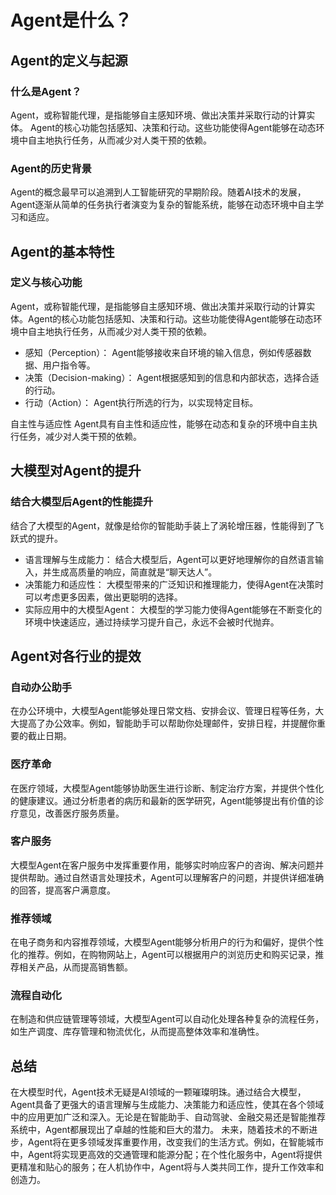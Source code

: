 # Agent是什么？

## Agent的定义与起源

### 什么是Agent？
Agent，或称智能代理，是指能够自主感知环境、做出决策并采取行动的计算实体。
Agent的核心功能包括感知、决策和行动。这些功能使得Agent能够在动态环境中自主地执行任务，从而减少对人类干预的依赖。

### Agent的历史背景
Agent的概念最早可以追溯到人工智能研究的早期阶段。随着AI技术的发展，Agent逐渐从简单的任务执行者演变为复杂的智能系统，能够在动态环境中自主学习和适应。

## Agent的基本特性
### 定义与核心功能
Agent，或称智能代理，是指能够自主感知环境、做出决策并采取行动的计算实体。Agent的核心功能包括感知、决策和行动。这些功能使得Agent能够在动态环境中自主地执行任务，从而减少对人类干预的依赖。

- 感知（Perception）： Agent能够接收来自环境的输入信息，例如传感器数据、用户指令等。
- 决策（Decision-making）： Agent根据感知到的信息和内部状态，选择合适的行动。
- 行动（Action）： Agent执行所选的行为，以实现特定目标。

自主性与适应性
Agent具有自主性和适应性，能够在动态和复杂的环境中自主执行任务，减少对人类干预的依赖。

## 大模型对Agent的提升

### 结合大模型后Agent的性能提升
结合了大模型的Agent，就像是给你的智能助手装上了涡轮增压器，性能得到了飞跃式的提升。

- 语言理解与生成能力： 结合大模型后，Agent可以更好地理解你的自然语言输入，并生成高质量的响应，简直就是“聊天达人”。
- 决策能力和适应性： 大模型带来的广泛知识和推理能力，使得Agent在决策时可以考虑更多因素，做出更聪明的选择。
- 实际应用中的大模型Agent： 大模型的学习能力使得Agent能够在不断变化的环境中快速适应，通过持续学习提升自己，永远不会被时代抛弃。

## Agent对各行业的提效

### 自动办公助手
在办公环境中，大模型Agent能够处理日常文档、安排会议、管理日程等任务，大大提高了办公效率。例如，智能助手可以帮助你处理邮件，安排日程，并提醒你重要的截止日期。

### 医疗革命
在医疗领域，大模型Agent能够协助医生进行诊断、制定治疗方案，并提供个性化的健康建议。通过分析患者的病历和最新的医学研究，Agent能够提出有价值的诊疗意见，改善医疗服务质量。

### 客户服务
大模型Agent在客户服务中发挥重要作用，能够实时响应客户的咨询、解决问题并提供帮助。通过自然语言处理技术，Agent可以理解客户的问题，并提供详细准确的回答，提高客户满意度。

### 推荐领域
在电子商务和内容推荐领域，大模型Agent能够分析用户的行为和偏好，提供个性化的推荐。例如，在购物网站上，Agent可以根据用户的浏览历史和购买记录，推荐相关产品，从而提高销售额。

### 流程自动化
在制造和供应链管理等领域，大模型Agent可以自动化处理各种复杂的流程任务，如生产调度、库存管理和物流优化，从而提高整体效率和准确性。

## 总结
在大模型时代，Agent技术无疑是AI领域的一颗璀璨明珠。通过结合大模型，Agent具备了更强大的语言理解与生成能力、决策能力和适应性，使其在各个领域中的应用更加广泛和深入。无论是在智能助手、自动驾驶、金融交易还是智能推荐系统中，Agent都展现出了卓越的性能和巨大的潜力。
未来，随着技术的不断进步，Agent将在更多领域发挥重要作用，改变我们的生活方式。例如，在智能城市中，Agent将实现更高效的交通管理和能源分配；在个性化服务中，Agent将提供更精准和贴心的服务；在人机协作中，Agent将与人类共同工作，提升工作效率和创造力。
